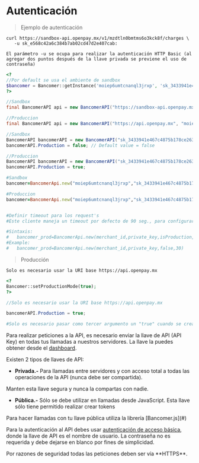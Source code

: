 
# Autenticación

> Ejemplo de autenticación

```shell
curl https://sandbox-api.openpay.mx/v1/mzdtln0bmtms6o3kck8f/charges \
   -u sk_e568c42a6c384b7ab02cd47d2e407cab:

El parámetro -u se ocupa para realizar la autenticación HTTP Basic (al agregar dos puntos después de la llave privada se previene el uso de contraseña)
```

```php
<?
//Por default se usa el ambiente de sandbox
$bancomer = Bancomer::getInstance('moiep6umtcnanql3jrxp', 'sk_3433941e467c4875b178ce26348b0fac');
?>
```

```java
//Sandbox
final BancomerAPI api = new BancomerAPI("https://sandbox-api.openpay.mx", "moiep6umtcnanql3jrxp", "sk_3433941e467c4875b178ce26348b0fac");

//Produccion
final BancomerAPI api = new BancomerAPI("https://api.openpay.mx", "moiep6umtcnanql3jrxp", "sk_3433941e467c4875b178ce26348b0fac");
```

```csharp
//Sandbox
BancomerAPI bancomerAPI = new BancomerAPI("sk_3433941e467c4875b178ce26348b0fac", "moiep6umtcnanql3jrxp");
bancomerAPI.Production = false; // Default value = false

//Produccion
BancomerAPI bancomerAPI = new BancomerAPI("sk_3433941e467c4875b178ce26348b0fac", "moiep6umtcnanql3jrxp");
bancomerAPI.Production = true;
```

```ruby
#Sandbox
bancomer=BancomerApi.new("moiep6umtcnanql3jrxp","sk_3433941e467c4875b178ce26348b0fac")

#Produccion
bancomer=BancomerApi.new("moiep6umtcnanql3jrxp","sk_3433941e467c4875b178ce26348b0fac", true)


#Definir timeout para los request's
#Este cliente maneja un timeout por defecto de 90 seg., para configurar el timeout usado para crear los request a los servicios, es necesario definir explícitamente el tipo de ambiente, seguido del nuevo valor del timeout para el request:

#Sintaxis:
#   bancomer_prod=BancomerApi.new(merchant_id,private_key,isProduction,timeout)
#Example:
#   bancomer_prod=BancomerApi.new(merchant_id,private_key,false,30)
```

> Producción

```shell
Solo es necesario usar la URI base https://api.openpay.mx
```

```php
<?
Bancomer::setProductionMode(true);
?>
```

```java
//Solo es necesario usar la URI base https://api.openpay.mx
```

```csharp
bancomerAPI.Production = true;
```

```ruby
#Solo es necesario pasar como tercer argumento un "true" cuando se crea el objeto BancomerApi
```

Para realizar peticiones a la API, es necesario enviar la llave de API (API Key) en todas tus llamadas a nuestros  servidores. ​La llave la puedes obtener desde el [dashboard](https://sandbox-bancomer.bancomer.mx/login).

Existen 2 tipos de llaves de API:

* **Privada.-**
Para llamadas entre servidores y con acceso total a todas las operaciones de la API (nunca debe ser  compartida).

<aside class="warning">
Manten esta llave segura y nunca la compartas con nadie.
</aside>

* **Pública.-**
Sólo se debe utilizar en llamadas desde JavaScript. Esta llave sólo tiene permitido realizar crear tokens

<aside class="notice">
Para hacer llamadas con tu llave pública utiliza la librería [Bancomer.js](#)
</aside>

Para la autenticación al API debes usar [autenticación de acceso básica](http://es.wikipedia.org/wiki/Autenticación_de_acceso_básica), donde la llave de API es el nombre de usuario. La contraseña no es requerida y debe dejarse en blanco por fines de simplicidad.

<aside class="notice">
Por razones de seguridad todas las peticiones deben ser vía **HTTPS**.
</aside>
